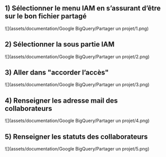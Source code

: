 ## 1) Sélectionner le menu IAM en s’assurant d’être sur le bon fichier partagé
![](assets/documentation/Google BigQuery/Partager un projet/1.png)

## 2) Sélectionner la sous partie IAM
![](assets/documentation/Google BigQuery/Partager un projet/2.png)

## 3) Aller dans "accorder l’accès"
![](assets/documentation/Google BigQuery/Partager un projet/3.png)

## 4) Renseigner les adresse mail des collaborateurs
![](assets/documentation/Google BigQuery/Partager un projet/4.png)

## 5) Renseigner les statuts des collaborateurs
![](assets/documentation/Google BigQuery/Partager un projet/5.png)
